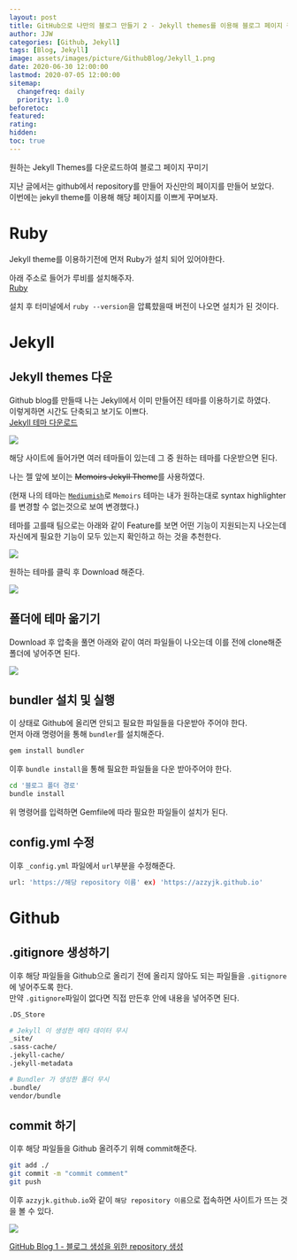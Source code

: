 ```yaml
---
layout: post
title: GitHub으로 나만의 블로그 만들기 2 - Jekyll themes를 이용해 블로그 페이지 꾸미기
author: JJW
categories: [Github, Jekyll]
tags: [Blog, Jekyll]
image: assets/images/picture/GithubBlog/Jekyll_1.png
date: 2020-06-30 12:00:00
lastmod: 2020-07-05 12:00:00
sitemap:
  changefreq: daily
  priority: 1.0
beforetoc:
featured:
rating:
hidden:
toc: true
---
```


원하는 Jekyll Themes를 다운로드하여 블로그 페이지 꾸미기

지난 글에서는 github에서 repository를 만들어 자신만의 페이지를 만들어 보았다.  
이번에는 jekyll theme를 이용해 해당 페이지를 이쁘게 꾸며보자.

# Ruby

Jekyll theme를 이용하기전에 먼저 Ruby가 설치 되어 있어야한다.

아래 주소로 들어가 루비를 설치해주자.  
[Ruby](https://rubygems.org/pages/download)

설치 후 터미널에서 `ruby --version`을 압룍햤을때 버전이 나오면 설치가 된 것이다.

# Jekyll

## Jekyll themes 다운

Github blog를 만들때 나는 Jekyll에서 이미 만들어진 테마를 이용하기로 하였다.  
이렇게하면 시간도 단축되고 보기도 이쁘다.  
[Jekyll 테마 다운로드](http://jekyllthemes.org/)

<img class="blogPict" src="/assets/images/picture/GithubBlog/Jekyll_1.png">

해당 사이트에 들어가면 여러 테마들이 있는데 그 중 원하는 테마를 다운받으면 된다.

나는 젤 앞에 보이는 ~~Memoirs Jekyll Theme~~를 사용하였다.

(현재 나의 테마는 [`Mediumish`](https://jekyllthemes.io/theme/mediumish)로 `Memoirs` 테마는 내가 원하는대로 syntax highlighter를 변경할 수 없는것으로 보여 변경했다.)

테마를 고를때 팀으로는 아래와 같이 Feature를 보면 어떤 기능이 지원되는지 나오는데 자신에게 필요한 기능이 모두 있는지 확인하고 하는 것을 추천한다.

<img class="blogPict" src="/assets/images/picture/GithubBlog/Jekyll_4.png">

원하는 테마를 클릭 후 Download 해준다.

<img class="blogPict" src="/assets/images/picture/GithubBlog/Jekyll_2.png">

## 폴더에 테마 옮기기

Download 후 압축을 풀면 아래와 같이 여러 파일들이 나오는데 이를 전에 clone해준 폴더에 넣어주면 된다.

<img class="blogPict" src="/assets/images/picture/GithubBlog/Jekyll_3.png">

## bundler 설치 및 실행

이 상태로 Github에 올리면 안되고 필요한 파일들을 다운받아 주어야 한다.  
먼저 아래 명령어을 통해 `bundler`를 설치해준다.

```sh
gem install bundler
```

이후 `bundle install`을 통해 필요한 파일들을 다운 받아주어야 한다.

```sh
cd '블로그 폴더 경로'
bundle install
```

위 명령어를 입력하면 Gemfile에 따라 필요한 파일들이 설치가 된다.

## config.yml 수정

이후 `_config.yml` 파일에서 `url`부분을 수정해준다.

```sh
url: 'https://해당 repository 이름' ex) 'https://azzyjk.github.io'
```

# Github

## .gitignore 생성하기

이후 해당 파일들을 Github으로 올리기 전에 올리지 않아도 되는 파일들을 `.gitignore`에 넣어주도록 한다.  
만약 `.gitignore`파일이 없다면 직접 만든후 안에 내용을 넣어주면 된다.

```sh
.DS_Store

# Jekyll 이 생성한 메타 데이터 무시
_site/
.sass-cache/
.jekyll-cache/
.jekyll-metadata

# Bundler 가 생성한 폴더 무시
.bundle/
vendor/bundle
```

## commit 하기

이후 해당 파일들을 Github 올려주기 위해 commit해준다.

```sh
git add ./
git commit -m "commit comment"
git push
```

이후 `azzyjk.github.io`와 같이 `해당 repository 이름`으로 접속하면 사이트가 뜨는 것을 볼 수 있다.

<img class="blogPict" src="/assets/images/picture/GithubBlog/Githubblog_1.png">

[GitHub Blog 1 - 블로그 생성을 위한 repository 생성](../GithubBlog_1)
